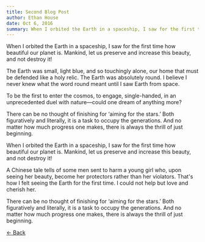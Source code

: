 ```yaml
---
title: Second Blog Post
author: Ethan House
date: Oct 6, 2016
summary: When I orbited the Earth in a spaceship, I saw for the first time how beautiful our planet is. Mankind, let us preserve and increase this beauty, and not destroy it!
---
```


When I orbited the Earth in a spaceship, I saw for the first time how beautiful
our planet is. Mankind, let us preserve and increase this beauty, and not
destroy it!

The Earth was small, light blue, and so touchingly alone, our home that must be
defended like a holy relic. The Earth was absolutely round. I believe I never
knew what the word round meant until I saw Earth from space.

To be the first to enter the cosmos, to engage, single-handed, in an
unprecedented duel with nature—could one dream of anything more?

There can be no thought of finishing for ‘aiming for the stars.’ Both
figuratively and literally, it is a task to occupy the generations. And no
matter how much progress one makes, there is always the thrill of just
beginning.

When I orbited the Earth in a spaceship, I saw for the first time how beautiful
our planet is. Mankind, let us preserve and increase this beauty, and not
destroy it!

A Chinese tale tells of some men sent to harm a young girl who, upon seeing her
beauty, become her protectors rather than her violators. That's how I felt
seeing the Earth for the first time. I could not help but love and cherish her.

There can be no thought of finishing for ‘aiming for the stars.’ Both
figuratively and literally, it is a task to occupy the generations. And no
matter how much progress one makes, there is always the thrill of just
beginning.

[<- Back](/blog)
